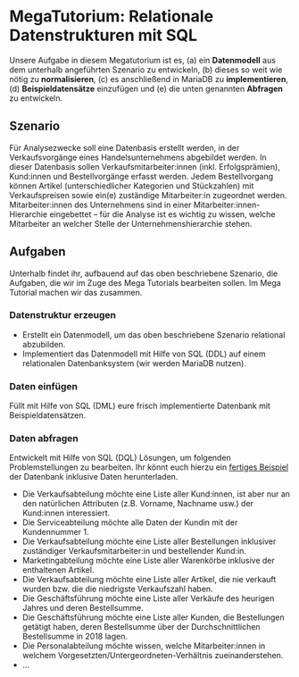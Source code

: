 # MegaTutorium: Relationale Datenstrukturen mit SQL

Unsere Aufgabe in diesem Megatutorium ist es, (a) ein **Datenmodell** aus dem unterhalb angeführten Szenario zu entwickeln, (b) dieses so weit wie nötig zu **normalisieren**, (c) es anschließend in MariaDB zu **implementieren**, (d) **Beispieldatensätze** einzufügen und (e) die unten genannten **Abfragen** zu entwickeln.

## Szenario

Für Analysezwecke soll eine Datenbasis erstellt werden, in der Verkaufsvorgänge eines Handelsunternehmens abgebildet werden. In dieser Datenbasis sollen Verkaufsmitarbeiter:innen (inkl. Erfolgsprämien), Kund:innen und Bestellvorgänge erfasst werden. Jedem Bestellvorgang können Artikel (unterschiedlicher Kategorien und Stückzahlen) mit Verkaufspreisen sowie ein(e) zuständige Mitarbeiter:in zugeordnet werden. Mitarbeiter:innen des Unternehmens sind in einer Mitarbeiter:innen-Hierarchie eingebettet – für die Analyse ist es wichtig zu wissen, welche Mitarbeiter an welcher Stelle der Unternehmenshierarchie stehen.

## Aufgaben

Unterhalb findet ihr, aufbauend auf das oben beschriebene Szenario, die Aufgaben, die wir im Zuge des Mega Tutorials bearbeiten sollen. Im Mega Tutorial machen wir das zusammen.

### Datenstruktur erzeugen

* Erstellt ein Datenmodell, um das oben beschriebene Szenario relational abzubilden.
* Implementiert das Datenmodell mit Hilfe von SQL (DDL) auf einem relationalen Datenbanksystem (wir werden MariaDB nutzen).

### Daten einfügen

Füllt mit Hilfe von SQL (DML) eure frisch implementierte Datenbank mit Beispieldatensätzen.

### Daten abfragen

Entwickelt mit Hilfe von SQL (DQL) Lösungen, um folgenden Problemstellungen zu bearbeiten. Ihr könnt euch hierzu ein [fertiges Beispiel](../downloads/webshop_mit_daten.sql) der Datenbank inklusive Daten herunterladen.

* Die Verkaufsabteilung möchte eine Liste aller Kund:innen, ist aber nur an den natürlichen Attributen (z.B. Vorname, Nachname usw.) der Kund:innen interessiert.
* Die Serviceabteilung möchte alle Daten der Kundin mit der Kundennummer 1.
* Die Verkaufsabteilung möchte eine Liste aller Bestellungen inklusiver zuständiger Verkaufsmitarbeiter:in und bestellender Kund:in.
* Marketingabteilung möchte eine Liste aller Warenkörbe inklusive der enthaltenen Artikel.
* Die Verkaufsabteilung möchte eine Liste aller Artikel, die nie verkauft wurden bzw. die die niedrigste Verkaufszahl haben.
* Die Geschäftsführung möchte eine Liste aller Verkäufe des heurigen Jahres und deren Bestellsumme.
* Die Geschäftsführung möchte eine Liste aller Kunden, die Bestellungen getätigt haben, deren Bestellsumme über der Durchschnittlichen Bestellsumme in 2018 lagen.
* Die Personalabteilung möchte wissen, welche Mitarbeiter:innen in welchem Vorgesetzten/Untergeordneten-Verhältnis zueinanderstehen.
* …
